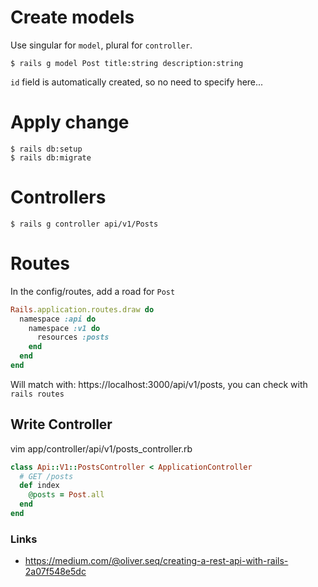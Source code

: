 # Create models
Use singular for `model`, plural for `controller`.

    $ rails g model Post title:string description:string

`id` field is automatically created, so no need to specify here...

# Apply change

    $ rails db:setup
    $ rails db:migrate

# Controllers

    $ rails g controller api/v1/Posts

# Routes
In the config/routes, add a road for `Post`

```ruby
Rails.application.routes.draw do
  namespace :api do
    namespace :v1 do
      resources :posts
    end
  end
end
```
Will match with: https://localhost:3000/api/v1/posts, you can check with `rails routes`

## Write Controller
vim app/controller/api/v1/posts_controller.rb

```ruby
class Api::V1::PostsController < ApplicationController
  # GET /posts
  def index
    @posts = Post.all
  end
end
```

### Links
+ https://medium.com/@oliver.seq/creating-a-rest-api-with-rails-2a07f548e5dc
